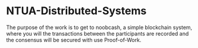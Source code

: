 # NTUA-Distributed-Systems

The purpose of the work is to get to noobcash, a simple blockchain system, where you will
the transactions between the participants are recorded and the consensus will be secured with
use Proof-of-Work.


